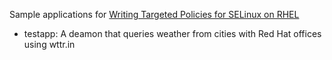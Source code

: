 Sample applications for [Writing Targeted Policies for SELinux on RHEL](https://redhatquickcourses.github.io/selinux-policies/selinux-policies/1/index.html)

* testapp: A deamon that queries weather from cities with Red Hat offices using wttr.in
